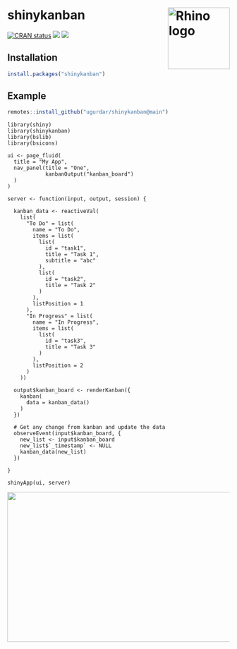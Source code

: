 
# shinykanban <img src="https://drive.google.com/uc?export=download&id=12CIiaTKPJh4D1IegS5jzM30E4MEm-oQ_" align="right" alt="Rhino logo" style="height: 140px;">


<!-- badges: start -->
[![CRAN status](https://www.r-pkg.org/badges/version/shinykanban)](https://cran.r-project.org/package=shinykanban)
[![](https://cranlogs.r-pkg.org/badges/shinykanban)](https://cran.rstudio.com/web/packages/shinykanban/index.html)
[![](http://cranlogs.r-pkg.org/badges/last-week/shinykanban?color=green)](https://cran.r-project.org/package=shinykanban)
<!-- badges: end -->


## Installation

``` r
install.packages("shinykanban")
```

## Example

``` r
remotes::install_github("ugurdar/shinykanban@main")
```

```
library(shiny)
library(shinykanban)
library(bslib)
library(bsicons)

ui <- page_fluid(
  title = "My App",
  nav_panel(title = "One",
            kanbanOutput("kanban_board")
  )
)

server <- function(input, output, session) {

  kanban_data <- reactiveVal(
    list(
      "To Do" = list(
        name = "To Do",
        items = list(
          list(
            id = "task1",
            title = "Task 1",
            subtitle = "abc"
          ),
          list(
            id = "task2",
            title = "Task 2"
          )
        ),
        listPosition = 1
      ),
      "In Progress" = list(
        name = "In Progress",
        items = list(
          list(
            id = "task3",
            title = "Task 3"
          )
        ),
        listPosition = 2
      )
    ))

  output$kanban_board <- renderKanban({
    kanban(
      data = kanban_data()
    )
  })

  # Get any change from kanban and update the data
  observeEvent(input$kanban_board, {
    new_list <- input$kanban_board
    new_list$`_timestamp` <- NULL
    kanban_data(new_list)
  })

}

shinyApp(ui, server)

```

<img width="620" height="340" src="https://drive.google.com/uc?export=download&id=1fQKFVrmcNnlNzMir4cDGjXGW42utPZhU">
